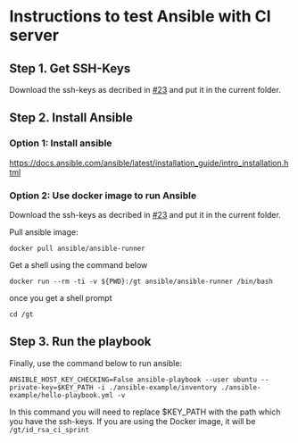 
# Instructions to test Ansible with CI server

## Step 1. Get SSH-Keys

Download the ssh-keys as decribed in [#23](https://github.com/NLESC-JCER/linux_actions_runner/issues/23) and put it in the current folder.

## Step 2. Install Ansible

### Option 1: Install ansible
https://docs.ansible.com/ansible/latest/installation_guide/intro_installation.html

### Option 2: Use docker image to run Ansible

Download the ssh-keys as decribed in [#23](https://github.com/NLESC-JCER/linux_actions_runner/issues/23) and put it in the current folder.

Pull ansible image:

```shell
docker pull ansible/ansible-runner
```

Get a shell using the command below

```shell
docker run --rm -ti -v ${PWD}:/gt ansible/ansible-runner /bin/bash
```

once you get a shell prompt
```shell
cd /gt
```

## Step 3. Run the playbook

Finally, use the command below to run ansible:

```shell
ANSIBLE_HOST_KEY_CHECKING=False ansible-playbook --user ubuntu --private-key=$KEY_PATH -i ./ansible-example/inventory ./ansible-example/hello-playbook.yml -v
```
In this command  you will need to replace $KEY_PATH with the path which you have the ssh-keys. If you are using the Docker image, it will be `/gt/id_rsa_ci_sprint`
